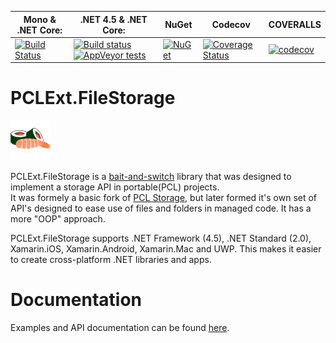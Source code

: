 **Mono & .NET Core:** | **.NET 4.5 & .NET Core:** | **NuGet** | **Codecov** | **COVERALLS**
------------ | ------------- | ------------- | ------------- | -------------
 | [![Build Status](https://travis-ci.org/PCLExt/PCLExt.FileStorage.svg?branch=master)](https://travis-ci.org/PCLExt/PCLExt.FileStorage) | [![Build status](https://ci.appveyor.com/api/projects/status/puku2ym0k1n7ryde?svg=true)](https://ci.appveyor.com/project/Aragas/pclext-filestorage) [![AppVeyor tests](https://img.shields.io/appveyor/tests/Aragas/pclext-filestorage.svg)]() | [![NuGet](https://img.shields.io/nuget/v/PCLExt.FileStorage.svg)](https://www.nuget.org/packages/PCLExt.FileStorage/) | [![Coverage Status](https://coveralls.io/repos/github/PCLExt/PCLExt.FileStorage/badge.svg?branch=master)](https://coveralls.io/github/PCLExt/PCLExt.FileStorage?branch=master) | [![codecov](https://codecov.io/gh/PCLExt/PCLExt.FileStorage/branch/master/graph/badge.svg)](https://codecov.io/gh/PCLExt/PCLExt.FileStorage)

# PCLExt.FileStorage

![PCLExt.FileStorage](https://raw.githubusercontent.com/Aragas/PCLExt.FileStorage/master/common/sushi_64.png)
  
PCLExt.FileStorage is a [bait-and-switch](http://ericsink.com/entries/pcl_bait_and_switch.html) library that was designed to implement a storage API in portable(PCL) projects.  
It was formely a basic fork of [PCL Storage](https://github.com/dsplaisted/PCLStorage), but later formed it's own set of API's designed to ease use of files and folders in managed code. It has a more "OOP" approach.
  
PCLExt.FileStorage supports .NET Framework (4.5), .NET Standard (2.0), Xamarin.iOS, Xamarin.Android, Xamarin.Mac and UWP.
This makes it easier to create cross-platform .NET libraries and apps.

# Documentation
Examples and API documentation can be found [here](http://pclext.github.io/PCLExt.FileStorage/).
